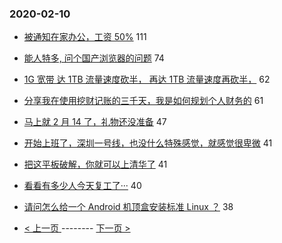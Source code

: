 ### 2020-02-10 
- [被通知在家办公，工资 50%](https://www.v2ex.com/t/643416) 111
- [能人特多, 问个国产浏览器的问题](https://www.v2ex.com/t/643420) 74
- [1G 宽带 达 1TB 流量速度砍半， 再达 1TB 流量速度再砍半，](https://www.v2ex.com/t/643297) 62
- [分享我在使用挖财记账的三千天，我是如何规划个人财务的](https://www.v2ex.com/t/643368) 61
- [马上就 2 月 14 了，礼物还没准备](https://www.v2ex.com/t/643380) 47
- [开始上班了，深圳一号线，也没什么特殊感觉，就感觉很卑微](https://www.v2ex.com/t/643352) 41
- [把这平板破解，你就可以上清华了](https://www.v2ex.com/t/643446) 41
- [看看有多少人今天复工了···](https://www.v2ex.com/t/643385) 40
- [请问怎么给一个 Android 机顶盒安装标准 Linux ？](https://www.v2ex.com/t/643281) 38 

- [ < 上一页 ](https://github.com/able8/v2ex-hot-record/blob/master/2020-02-09.md) -------- [ 下一页 > ](https://github.com/able8/v2ex-hot-record/blob/master/2020-02-11.md)